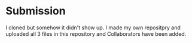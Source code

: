 # Submission

I cloned but somehow it didn't show up. I made my own repositpry and uploaded all 3 files in this repository and Collaborators have been added.
